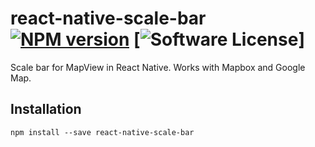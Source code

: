 # react-native-scale-bar  [![NPM version](https://badge.fury.io/js/react-native-scale-bar.svg)](https://badge.fury.io/js/react-native-scale-bar.svg) [![Software License](https://img.shields.io/badge/license-MIT-brightgreen.svg?style=flat-square)]



Scale bar for MapView in React Native. Works with Mapbox and Google Map.

## Installation

```
npm install --save react-native-scale-bar
```

